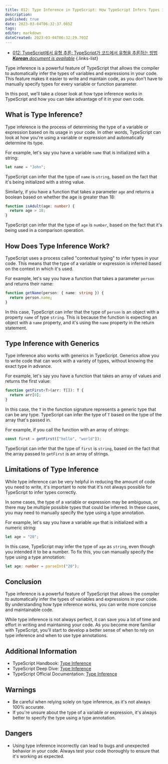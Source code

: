 ```yaml
---
title: 012: Type Inference in TypeScript: How TypeScript Infers Types in Your Code
description: 
published: true
date: 2023-03-04T06:32:37.085Z
tags: 
editor: markdown
dateCreated: 2023-03-04T06:32:29.703Z
---
```


- [012: TypeScript에서 유형 추론: TypeScript가 코드에서 유형을 추론하는 방법***Korean** document is available*](/ko/Knowledge-base/TypeScript/Learning/012-type-inference-in-typescript-how-typescript-infers-types-in-your-code)
{.links-list}


Type inference is a powerful feature of TypeScript that allows the compiler to automatically infer the types of variables and expressions in your code. This feature makes it easier to write and maintain code, as you don't have to manually specify types for every variable or function parameter.

In this post, we'll take a closer look at how type inference works in TypeScript and how you can take advantage of it in your own code.

## What is Type Inference?

Type inference is the process of determining the type of a variable or expression based on its usage in your code. In other words, TypeScript can look at how you're using a variable or expression and automatically determine its type.

For example, let's say you have a variable `name` that is initialized with a string:

```typescript
let name = "John";
```

TypeScript can infer that the type of `name` is `string`, based on the fact that it's being initialized with a string value.

Similarly, if you have a function that takes a parameter `age` and returns a boolean based on whether the age is greater than 18:

```typescript
function isAdult(age: number) {
  return age > 18;
}
```

TypeScript can infer that the type of `age` is `number`, based on the fact that it's being used in a comparison operation.

## How Does Type Inference Work?

TypeScript uses a process called "contextual typing" to infer types in your code. This means that the type of a variable or expression is inferred based on the context in which it's used.

For example, let's say you have a function that takes a parameter `person` and returns their name:

```typescript
function getName(person: { name: string }) {
  return person.name;
}
```

In this case, TypeScript can infer that the type of `person` is an object with a property `name` of type `string`. This is because the function is expecting an object with a `name` property, and it's using the `name` property in the return statement.

## Type Inference with Generics

Type inference also works with generics in TypeScript. Generics allow you to write code that can work with a variety of types, without knowing the exact type in advance.

For example, let's say you have a function that takes an array of values and returns the first value:

```typescript
function getFirst<T>(arr: T[]): T {
  return arr[0];
}
```

In this case, the `T` in the function signature represents a generic type that can be any type. TypeScript can infer the type of `T` based on the type of the array that's passed in.

For example, if you call the function with an array of strings:

```typescript
const first = getFirst(["hello", "world"]);
```

TypeScript can infer that the type of `first` is `string`, based on the fact that the array passed to `getFirst` is an array of strings.

## Limitations of Type Inference

While type inference can be very helpful in reducing the amount of code you need to write, it's important to note that it's not always possible for TypeScript to infer types correctly.

In some cases, the type of a variable or expression may be ambiguous, or there may be multiple possible types that could be inferred. In these cases, you may need to manually specify the type using a type annotation.

For example, let's say you have a variable `age` that is initialized with a numeric string:

```typescript
let age = "20";
```

In this case, TypeScript may infer the type of `age` as `string`, even though you intended it to be a number. To fix this, you can manually specify the type using a type annotation:

```typescript
let age: number = parseInt("20");
```

## Conclusion

Type inference is a powerful feature of TypeScript that allows the compiler to automatically infer the types of variables and expressions in your code. By understanding how type inference works, you can write more concise and maintainable code.

While type inference is not always perfect, it can save you a lot of time and effort in writing and maintaining your code. As you become more familiar with TypeScript, you'll start to develop a better sense of when to rely on type inference and when to use type annotations.

## Additional Information

- TypeScript Handbook: [Type Inference](https://www.typescriptlang.org/docs/handbook/type-inference.html)
- TypeScript Deep Dive: [Type Inference](https://basarat.gitbook.io/typescript/type-system/type-inference)
- TypeScript Official Documentation: [Type Inference](https://www.typescriptlang.org/docs/handbook/type-inference.html)

## Warnings

- Be careful when relying solely on type inference, as it's not always 100% accurate.
- If you're unsure about the type of a variable or expression, it's always better to specify the type using a type annotation.

## Dangers

- Using type inference incorrectly can lead to bugs and unexpected behavior in your code. Always test your code thoroughly to ensure that it's working as expected.